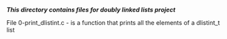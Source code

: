 ***This directory contains files for doubly linked lists project***

File 0-print_dlistint.c - is a function that prints all the elements of a dlistint_t list <br>

